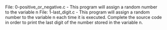 File: 0-positive_or_negative.c - This program will assign a random number to the variable n
File: 1-last_digit.c - This program will assign a random number to the variable n each time it is executed. Complete the source code in order to print the last digit of the number stored in the variable n.
